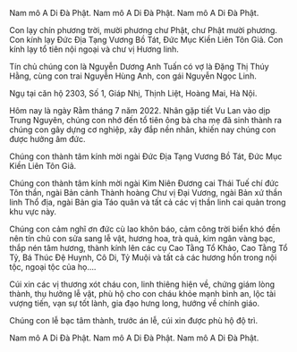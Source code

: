 Nam mô A Di Đà Phật.
Nam mô A Di Đà Phật.
Nam mô A Di Đà Phật.

Con lạy chín phương trời, mười phương chư Phật, chư Phật mười phương.
Con kính lạy Đức Địa Tạng Vương Bồ Tát, Đức Mục Kiền Liên Tôn Giả.
Con kính lạy tổ tiên nội ngoại và chư vị Hương linh.

Tín chủ chúng con là Nguyễn Dương Anh Tuấn có vợ là Đặng Thị Thúy Hằng, cùng con trai Nguyễn Hùng Anh, con gái Nguyễn Ngọc Linh.

Ngụ tại căn hộ 2303, Số 1, Giáp Nhị, Thịnh Liệt, Hoàng Mai, Hà Nội.

Hôm nay là ngày Rằm tháng 7 năm 2022. Nhân gặp tiết Vu Lan vào dịp Trung Nguyên, chúng con nhớ đến tổ tiên ông bà cha mẹ đã sinh thành ra chúng con gây dựng cơ nghiệp, xây đắp nền nhân, khiến nay chúng con được hưởng âm đức.

Chúng con thành tâm kính mời ngài Đức Địa Tạng Vương Bồ Tát, Đức Mục Kiền Liên Tôn Giả.

Chúng con thành tâm kính mời ngài Kim Niên Đương cai Thái Tuế chí đức Tôn thần, ngài Bản cảnh Thành hoàng Chư vị Đại Vương, ngài Bản xứ thần linh Thổ địa, ngài Bản gia Táo quân và tất cả các vị thần linh cai quản trong khu vực này.

Chúng con cảm nghĩ ơn đức cù lao khôn báo, cảm công trời biển khó đền nên tín chủ con sửa sang lễ vật, hương hoa, trà quả, kim ngân vàng bạc, thắp nén tâm hương, thành kính lên các cụ Cao Tằng Tổ Khảo, Cao Tằng Tổ Tỷ, Bá Thúc Đệ Huynh, Cô Di, Tỷ Muội và tất cả các hương hồn trong nội tộc, ngoại tộc của họ….

Cúi xin các vị thương xót cháu con, linh thiêng hiện về, chứng giám lòng thành, thụ hưởng lễ vật, phù hộ cho con cháu khỏe mạnh bình an, lộc tài vượng tiến, vạn sự tốt lành, gia đạo hưng long, hướng về chính giáo.

Chúng con lễ bạc tâm thành, trước án lễ, cúi xin được phù hộ độ trì.

Nam mô A Di Đà Phật.
Nam mô A Di Đà Phật.
Nam mô A Di Đà Phật.
